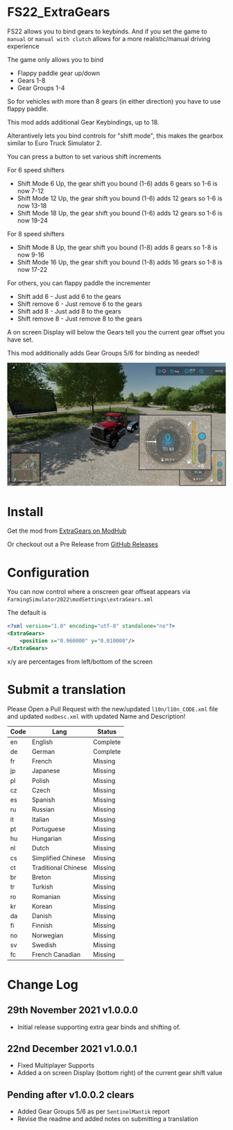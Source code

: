 # FS22_ExtraGears

FS22 allows you to bind gears to keybinds.
And if you set the game to `manual` or `manual with clutch` allows for a more realistic/manual driving experience

The game only allows you to bind

- Flappy paddle gear up/down
- Gears 1-8
- Gear Groups 1-4

So for vehicles with more than 8 gears (in either direction) you have to use flappy paddle.

This mod adds additional Gear Keybindings, up to 18.

Alterantively lets you bind controls for "shift mode", this makes the gearbox similar to Euro Truck Simulator 2.

You can press a button to set various shift increments

For 6 speed shifters
- Shift Mode 6 Up, the gear shift you bound (1-6) adds 6 gears so 1-6 is now 7-12
- Shift Mode 12 Up, the gear shift you bound (1-6) adds 12 gears so 1-6 is now 13-18
- Shift Mode 18 Up, the gear shift you bound (1-6) adds 12 gears so 1-6 is now 19-24

For 8 speed shifters
- Shift Mode 8 Up, the gear shift you bound (1-8) adds 8 gears so 1-8 is now 9-16
- Shift Mode 16 Up, the gear shift you bound (1-8) adds 16 gears so 1-8 is now 17-22

For others, you can flappy paddle the incrementer

- Shift add 6 - Just add 6 to the gears
- Shift remove 6 - Just remove 6 to the gears
- Shift add 8 - Just add 8 to the gears
- Shift remove 8 - Just remove 8 to the gears

A on screen Display will below the Gears tell you the current gear offset you have set.

This mod additionally adds Gear Groups 5/6 for binding as needed!

![Example Screenshot of a Mack Truck with a +6 Modifier](/screenshots/screenshot2.png?raw=true "Example Screenshot of a Mack Truck with a +6 Modifier")

# Install

Get the mod from [ExtraGears on ModHub](https://www.farming-simulator.com/mod.php?lang=en&country=us&mod_id=225250&title=fs2022)

Or checkout out a Pre Release from [GitHub Releases](https://github.com/BarryCarlyon/FS22_ExtraGears/releases)

# Configuration

You can now control where a onscreen gear offseat appears via `FarmingSimulator2022\modSettings\extraGears.xml`

The default is

```xml
<?xml version="1.0" encoding="utf-8" standalone="no"?>
<ExtraGears>
    <position x="0.960000" y="0.010000"/>
</ExtraGears>
```

x/y are percentages from left/bottom of the screen

# Submit a translation

Please Open a Pull Request with the new/updated `l10n/l10n_CODE.xml` file and updated `modDesc.xml` with updated Name and Description!

| Code | Lang | Status |
| ---- | ---- | ------ |
| en   | English  | Complete |
| de   | German | Complete |
| fr   | French | Missing |
| jp   | Japanese | Missing |
| pl   | Polish | Missing |
| cz   | Czech | Missing |
| es   | Spanish | Missing |
| ru   | Russian | Missing |
| it   | Italian | Missing |
| pt   | Portuguese | Missing |
| hu   | Hungarian | Missing |
| nl   | Dutch | Missing |
| cs   | Simplified Chinese | Missing |
| ct   | Traditional Chinese | Missing |
| br   | Breton | Missing |
| tr   | Turkish | Missing |
| ro   | Romanian | Missing |
| kr   | Korean  | Missing |
| da   | Danish | Missing |
| fi   | Finnish | Missing |
| no   | Norwegian | Missing |
| sv   | Swedish | Missing |
| fc   | French Canadian | Missing |


# Change Log

## 29th November 2021 v1.0.0.0

- Initial release supporting extra gear binds and shifting of.

## 22nd December 2021 v1.0.0.1

- Fixed Multiplayer Supports
- Added a on screen Display (bottom right) of the current gear shift value

## Pending after v1.0.0.2 clears

- Added Gear Groups 5/6 as per `SentinelMantik` report
- Revise the readme and added notes on submitting a translation
